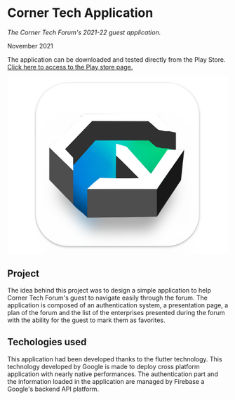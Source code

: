 # Corner Tech Application
*The Corner Tech Forum's 2021-22 guest application.*

November 2021

The application can be downloaded and tested directly from the Play Store. [Click here to access to the Play store page.](https://play.google.com/store/apps/details?id=forumdestelecommunications.fr)

![Corner Tech Application logo](/project_5.jpg)

## Project
The idea behind this project was to design a simple application to help Corner Tech Forum's guest to navigate easily through the forum. The application is composed of an authentication system, a presentation page, a plan of the forum and the list of the enterprises presented during the forum with the ability for the guest to mark them as favorites.

## Techologies used
This application had been developed thanks to the flutter technology. This technology developed by Google is made to deploy cross platform application with nearly native performances.
The authentication part and the information loaded in the application are managed by Firebase a Google's backend API platform. 

